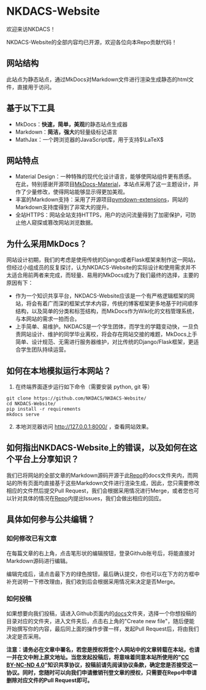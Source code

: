# NKDACS-Website

欢迎来访NKDACS！

NKDACS-Website的全部内容均已开源，欢迎各位向本Repo贡献代码！

## 网站结构

此站点为静态站点，通过MkDocs对Markdown文件进行渲染生成静态的html文件，直接用于访问。

## 基于以下工具

* MkDocs：**快速，简单，美观**的静态站点生成器
* Markdown：**简洁，强大**的轻量级标记语言
* MathJax：一个跨浏览器的JavaScript库，用于支持$\LaTeX$

## 网站特点

* Material Design：一种特殊的现代化设计语言，能够使网站组件更有质感。在此，特别感谢开源项目[MkDocs-Material](https://github.com/squidfunk/mkdocs-material)，本站点采用了这一主题设计，并作了少量修改，使得网站能够显示得更加美观。
* 丰富的Markdown支持：采用了开源项目[pymdown-extensions](https://github.com/facelessuser/pymdown-extensions/)，网站的Markdown支持度得到了非常大的提升。
* 全站HTTPS：网站全站支持HTTPS，用户的访问流量得到了加密保护，可防止他人窥探或篡改网站浏览数据。

## 为什么采用MkDocs？

网站设计初期，我们的考虑是使用传统的Django或者Flask框架来制作这一网站，但经过小组成员的反复探讨，认为NKDACS-Website的实际设计和使用需求并不太适合用前两者来完成，而轻量、易用的MkDocs成为了我们最终的选择，主要的原因有下：

* 作为一个知识共享平台，NKDACS-Website应该是一个有严格逻辑框架的网站，将会有着广而深的框架式学术内容，传统的博客框架更多地基于时间顺序结构，以及简单的分类和标签结构，而MkDocs作为Wiki化的文档管理系统，与本网站的需求一拍而合。
* 上手简单、易维护。NKDACS是一个学生团体，而学生的学籍变动快，一旦负责网站设计、维护的同学毕业离校，将会存在网站交接的难题，MkDocs上手简单、设计规范、无需进行服务器维护，对比传统的Django/Flask框架，更适合学生团队持续运营。

## 如何在本地模拟运行本网站？

1. 在终端界面逐步运行如下命令（需要安装 python, git 等）

```
git clone https://github.com/NKDACS/NKDACS-Website/
cd NKDACS-Website/
pip install -r requirements
mkdocs serve
```

2. 本地浏览器访问 http://127.0.0.1:8000/ ，查看网站效果。

## 如何指出NKDACS-Website上的错误，以及如何在这个平台上分享知识？

我们已将网站的全部文章的Markdown源码开源于此[Repo](https://github.com/NKDACS/NKDACS-Website)的docs文件夹内，而网站的所有页面均直接基于这些Markdown文件进行渲染生成，因此，您只需要修改相应的文件然后提交Pull Request，我们会根据采用情况进行Merge，或者您也可以针对具体的情况在[Repo](https://github.com/NKDACS/NKDACS-Website)内提出Issues，我们会做出相应的回应。

## 具体如何参与公共编辑？

### 如何修改已有文章

在每篇文章的右上角，点击笔形状的编辑按钮，登录Github账号后，将能直接对Markdown源码进行编辑。

编辑完成后，请点击最下方的绿色按钮，最后确认提交，你也可以在下方的方框中补充说明一下修改理由，我们收到后会根据采用情况来决定是否Merge。

### 如何投稿

如果想要向我们投稿，请进入Github页面内的[docs](https://github.com/NKDACS/NKDACS-Website/tree/master/docs)文件夹，选择一个你想投稿的目录对应的文件夹，进入文件夹后，点击右上角的"Create new file"，随后便能开始撰写你的内容，最后同上面的操作步骤一样，发起Pull Request后，将由我们决定是否采用。

**注意：请务必在文章中署名，若您是授权将您个人网站中的文章转载在本站，也请一并在文中附上原文地址。当您发起投稿后，将意味着同意本站所使用的"[CC BY-NC-ND 4.0](https://creativecommons.org/licenses/by-nc-nd/4.0/deed.zh)"知识共享协议，投稿前请先阅读协议条款，确定您是否接受这一协议。同时，您随时可以向我们申请撤销刊登文章的授权，只需要在Repo中申请删除对应文件的Pull Request即可。**